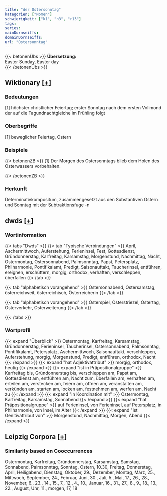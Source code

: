 ```yaml
---
title: "der Ostersonntag"
kategorien: ["Nomen"]
schwierigkeit: ["k1", "h3", "r13"]
tags:
series:
mainDornseiffs:
domainDornseiffs:
url: "Ostersonntag"
---
```


{{< betonenÜbs >}}
**Übersetzung:**  
Easter Sunday, Easter day  
{{< /betonenÜbs >}}

## Wiktionary [[+](https://de.wiktionary.org/wiki/Ostersonntag)]

### Bedeutungen
[1] höchster christlicher Feiertag; erster Sonntag nach dem ersten Vollmond der auf die Tagundnachtgleiche im Frühling folgt  

### Oberbegriffe
[1] beweglicher Feiertag, Ostern  

### Beispiele
{{< betonenZB >}}
[1] Der Morgen des Ostersonntags blieb dem Holen des Osterwassers vorbehalten.  

{{< /betonenZB >}}
### Herkunft
Determinativkompositum, zusammengesetzt aus den Substantiven Ostern und Sonntag mit der Subtraktionsfuge -n  



## dwds [[+](https://www.dwds.de/wb/Ostersonntag)]

### Wortinformation
{{< tabs "Dwds" >}}
{{< tab "Typische Verbindungen" >}}
April, Aschermittwoch, Auferstehung, Ferieninsel, Fest, Gottesdienst, Gründonnerstag, Karfreitag, Karsamstag, Morgenstund, Nachmittag, Nacht, Ostermontag, Ostersonnabend, Palmsonntag, Papst, Petersplatz, Philharmonie, Pontifikalamt, Predigt, Saisonauftakt, Taucherinsel, entführen, ereignen, erschüttern, morgig, orthodox, verhaften, verschleppen, überfallen
{{< /tab >}}

{{< tab "alphabetisch vorangehend" >}}
Ostersonnabend, Ostersamstag, österreichweit, österreichisch, Österreicherin
{{< /tab >}}

{{< tab "alphabetisch vorangehend" >}}
Osterspiel, Osterstriezel, Ostertag, Osterverkehr, Osterweiterung
{{< /tab >}}

{{< /tabs >}}

### Wortprofil
{{< expand "Überblick" >}} Ostermontag, Karfreitag, Karsamstag, Gründonnerstag, Ferieninsel, Taucherinsel, Ostersonnabend, Palmsonntag, Pontifikalamt, Petersplatz, Aschermittwoch, Saisonauftakt, verschleppen, Auferstehung, morgig, Morgenstund, Predigt, entführen, orthodox, Nacht {{< /expand >}}
{{< expand "hat Adjektivattribut" >}} morgig, orthodox, heutig {{< /expand >}}
{{< expand "ist in Präpositionalgruppe" >}} Karfreitag bis, Gründonnerstag bis, verschleppen am, Papst am, Gottesdienst am, entführen am, Nacht zum, überfallen am, verhaften am, erteilen am, verstecken am, feiern am, öffnen am, veranstalten am, verkünden am, starten am, locken am, festnehmen am, werfen am, Nacht zu {{< /expand >}}
{{< expand "in Koordination mit" >}} Ostermontag, Karfreitag, Karsamstag, Sonnabend {{< /expand >}}
{{< expand "hat Präpositionalgruppe" >}} auf Ferieninsel, von Ferieninsel, auf Petersplatz, in Philharmonie, von Insel, im Alter {{< /expand >}}
{{< expand "ist Genitivattribut von" >}} Morgenstund, Nachmittag, Morgen, Abend {{< /expand >}}

## Leipzig Corpora [[+](https://corpora.uni-leipzig.de/en/res?word=Ostersonntag&corpusId=deu_newscrawl-public_2018)]


### Similarity based on Cooccurrences
Ostermontag, Karfreitag, Gründonnerstag, Karsamstag, Samstag, Sonnabend, Palmsonntag, Sonntag, Ostern, 10.30, Freitag, Donnerstag, April, Heiligabend, Dienstag, Oktober, 29., Dezember, Montag, März, 25., Mittwoch, September, 24., Februar, Juni, 30., Juli, 5., Mai, 17., 26., 28., November, 6., 23., 14., 15., 7., 12., 4., 10., Januar, 16., 31., 27., 8., 9., 18., 13., 22., August, Uhr, 11., morgen, 17, 18

